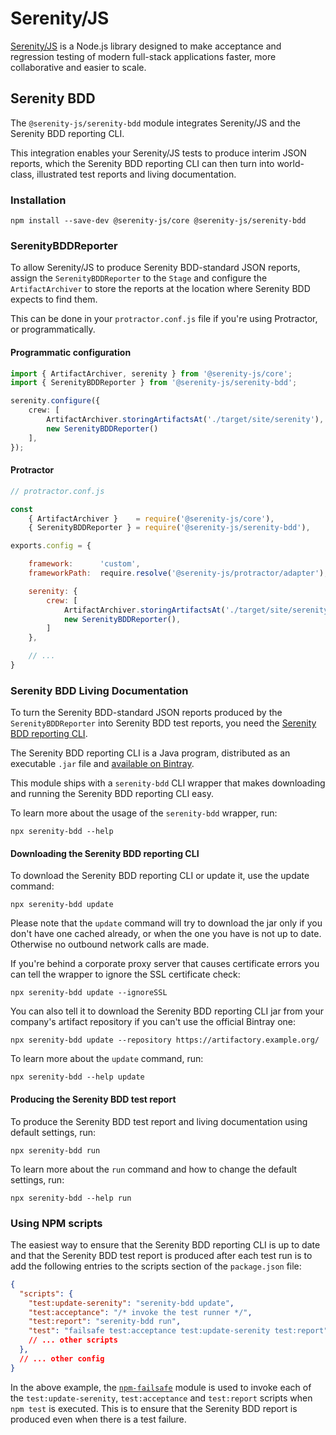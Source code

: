 # Serenity/JS

[Serenity/JS](https://serenity-js.org) is a Node.js library designed to make acceptance and regression testing
of modern full-stack applications faster, more collaborative and easier to scale.

## Serenity BDD

The `@serenity-js/serenity-bdd` module integrates Serenity/JS and the Serenity BDD reporting CLI.

This integration enables your Serenity/JS tests to produce interim JSON reports, which the Serenity BDD reporting CLI
can then turn into world-class, illustrated test reports and living documentation.

### Installation

```
npm install --save-dev @serenity-js/core @serenity-js/serenity-bdd
```

### SerenityBDDReporter

To allow Serenity/JS to produce Serenity BDD-standard JSON reports, assign the `SerenityBDDReporter` to the `Stage`
and configure the `ArtifactArchiver` to store the reports at the location where Serenity BDD expects to find them.

This can be done in your `protractor.conf.js` file if you're using Protractor, or programmatically.

#### Programmatic configuration

```typescript
import { ArtifactArchiver, serenity } from '@serenity-js/core';
import { SerenityBDDReporter } from '@serenity-js/serenity-bdd';

serenity.configure({
    crew: [
        ArtifactArchiver.storingArtifactsAt('./target/site/serenity'),
        new SerenityBDDReporter()
    ],
});
```

#### Protractor

```javascript
// protractor.conf.js

const
    { ArtifactArchiver }    = require('@serenity-js/core'),
    { SerenityBDDReporter } = require('@serenity-js/serenity-bdd'),

exports.config = {

    framework:      'custom',
    frameworkPath:  require.resolve('@serenity-js/protractor/adapter'),

    serenity: {
        crew: [
            ArtifactArchiver.storingArtifactsAt('./target/site/serenity'),
            new SerenityBDDReporter(),
        ]
    },

    // ...
}
```

### Serenity BDD Living Documentation

To turn the Serenity BDD-standard JSON reports produced by the `SerenityBDDReporter` into Serenity BDD test reports,
you need the [Serenity BDD reporting CLI](https://github.com/serenity-bdd/serenity-cli).

The Serenity BDD reporting CLI is a Java program, distributed as an executable `.jar` file and [available on Bintray](https://bintray.com/serenity/maven/serenity-cli).

This module ships with a `serenity-bdd` CLI wrapper that makes downloading and running the Serenity BDD reporting CLI easy.

To learn more about the usage of the `serenity-bdd` wrapper, run:

```
npx serenity-bdd --help
```

#### Downloading the Serenity BDD reporting CLI

To download the Serenity BDD reporting CLI or update it, use the update command:

```
npx serenity-bdd update
```

Please note that the `update` command will try to download the jar only if you don't have one cached already,
or when the one you have is not up to date. Otherwise no outbound network calls are made.

If you're behind a corporate proxy server that causes certificate errors you can tell the wrapper to ignore the SSL certificate check:

```
npx serenity-bdd update --ignoreSSL
```

You can also tell it to download the Serenity BDD reporting CLI jar from your company's artifact repository
if you can't use the official Bintray one:

```
npx serenity-bdd update --repository https://artifactory.example.org/
```

To learn more about the `update` command, run:

```
npx serenity-bdd --help update
```

#### Producing the Serenity BDD test report

To produce the Serenity BDD test report and living documentation using default settings, run:

```
npx serenity-bdd run
```

To learn more about the `run` command and how to change the default settings, run:

```
npx serenity-bdd --help run
```

### Using NPM scripts

The easiest way to ensure that the Serenity BDD reporting CLI is up to date
and that the Serenity BDD test report is produced after each test run is to
add the following entries to the scripts section of the `package.json` file:

```json
{
  "scripts": {
    "test:update-serenity": "serenity-bdd update",
    "test:acceptance": "/* invoke the test runner */",
    "test:report": "serenity-bdd run",
    "test": "failsafe test:acceptance test:update-serenity test:report",
    // ... other scripts
  },
  // ... other config
}
```

In the above example, the [`npm-failsafe`](https://www.npmjs.com/package/npm-failsafe) module is used to invoke
each of the `test:update-serenity`, `test:acceptance` and `test:report` scripts when `npm test` is executed.
This is to ensure that the Serenity BDD report is produced even when there is a test failure.
